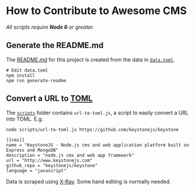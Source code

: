 # How to Contribute to Awesome CMS

_All scripts require **Node 6** or greater._

## Generate the README.md

The [README.md](/) for this project is created from the data in
[`data.toml`](data.toml).

```
# Edit data.toml
npm install
npm run generate-readme
```

## Convert a URL to [TOML](https://github.com/toml-lang/toml)

The [`scripts`](/scripts) folder contains `url-to-toml.js`, a script
to easily convert a URL into TOML. E.g.


```
node scripts/url-to-toml.js https://github.com/keystonejs/keystone

[[cms]]
name = "KeystoneJS · Node.js cms and web application platform built on Express and MongoDB"
description = "node.js cms and web app framework"
url = "http://www.keystonejs.com"
github_repo = "keystonejs/keystone"
language = "javascript"
```

Data is scraped using [X-Ray](https://github.com/lapwinglabs/x-ray). Some hand
editing is normally needed.
